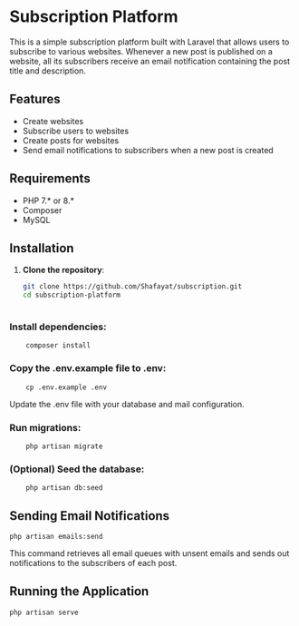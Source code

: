 # Subscription Platform

This is a simple subscription platform built with Laravel that allows users to subscribe to various websites. Whenever a new post is published on a website, all its subscribers receive an email notification containing the post title and description.

## Features

- Create websites
- Subscribe users to websites
- Create posts for websites
- Send email notifications to subscribers when a new post is created

## Requirements

- PHP 7.* or 8.*
- Composer
- MySQL

## Installation

1. **Clone the repository**:

   ```bash
   git clone https://github.com/Shafayat/subscription.git
   cd subscription-platform
 
### Install dependencies:
    
        composer install
 
### Copy the .env.example file to .env:
    
        cp .env.example .env
Update the .env file with your database and mail configuration.


 
### Run migrations:

        php artisan migrate


 
### (Optional) Seed the database:

        php artisan db:seed




## Sending Email Notifications
    php artisan emails:send
This command retrieves all email queues with unsent emails and sends out notifications to the subscribers of each post.
## Running the Application
   ```bash 
   php artisan serve

